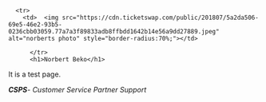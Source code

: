 


<html lang="en" dir="ltr">
  <head>
    <meta charset="utf-8">
    <title> ⊽ Norbert's Personal Site
  </title>
  </head>
  <body>
  <style>
    
    <div class="img-magnifier-container">
  <img id="myimage" src="img_girl.jpg" width="600" height="400" alt="Girl">
</div>

div {
  background-image: url('https://media.giphy.com/media/xUA7aUr8w4BOQIfzMc/giphy.gif');
  background-repeat: no-repeat;
  background-size: 50% 50%;
  background-position: 50% 50%;
    
}
</style>
  
      <tr>
        <td>  <img src="https://cdn.ticketswap.com/public/201807/5a2da506-69e5-46e2-93b5-0236cbb03059.77a7a3f89833adb8ffbdd1642b14e56a9dd27889.jpeg" alt="norberts photo" style="border-radius:70%;"></td>
        
          </tr>
          <h1>Norbert Beko</h1>
It is a test page. 
<br>
        <p><em> <strong>CSPS</strong>- Customer Service Partner Support
        
   
